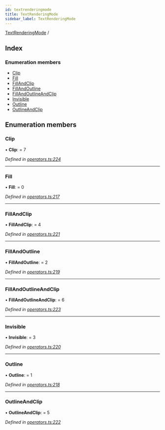 ```yaml
---
id: textrenderingmode
title: TextRenderingMode
sidebar_label: TextRenderingMode
---
```


[TextRenderingMode](textrenderingmode.md) /

## Index

### Enumeration members

* [Clip](textrenderingmode.md#clip)
* [Fill](textrenderingmode.md#fill)
* [FillAndClip](textrenderingmode.md#fillandclip)
* [FillAndOutline](textrenderingmode.md#fillandoutline)
* [FillAndOutlineAndClip](textrenderingmode.md#fillandoutlineandclip)
* [Invisible](textrenderingmode.md#invisible)
* [Outline](textrenderingmode.md#outline)
* [OutlineAndClip](textrenderingmode.md#outlineandclip)

## Enumeration members

###  Clip

• **Clip**: = 7

*Defined in [operators.ts:224](https://github.com/Hopding/pdf-lib/blob/4a46ddb/src/api/operators.ts#L224)*

___

###  Fill

• **Fill**: = 0

*Defined in [operators.ts:217](https://github.com/Hopding/pdf-lib/blob/4a46ddb/src/api/operators.ts#L217)*

___

###  FillAndClip

• **FillAndClip**: = 4

*Defined in [operators.ts:221](https://github.com/Hopding/pdf-lib/blob/4a46ddb/src/api/operators.ts#L221)*

___

###  FillAndOutline

• **FillAndOutline**: = 2

*Defined in [operators.ts:219](https://github.com/Hopding/pdf-lib/blob/4a46ddb/src/api/operators.ts#L219)*

___

###  FillAndOutlineAndClip

• **FillAndOutlineAndClip**: = 6

*Defined in [operators.ts:223](https://github.com/Hopding/pdf-lib/blob/4a46ddb/src/api/operators.ts#L223)*

___

###  Invisible

• **Invisible**: = 3

*Defined in [operators.ts:220](https://github.com/Hopding/pdf-lib/blob/4a46ddb/src/api/operators.ts#L220)*

___

###  Outline

• **Outline**: = 1

*Defined in [operators.ts:218](https://github.com/Hopding/pdf-lib/blob/4a46ddb/src/api/operators.ts#L218)*

___

###  OutlineAndClip

• **OutlineAndClip**: = 5

*Defined in [operators.ts:222](https://github.com/Hopding/pdf-lib/blob/4a46ddb/src/api/operators.ts#L222)*